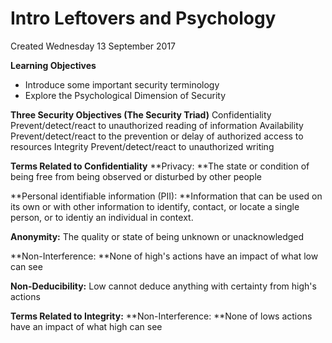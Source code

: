 # Intro Leftovers and Psychology
Created Wednesday 13 September 2017

**Learning Objectives**

* Introduce some important security terminology
* Explore the Psychological Dimension of Security


**Three Security Objectives (The Security Triad)**
Confidentiality
Prevent/detect/react to unauthorized reading of information
Availability
Prevent/detect/react to the prevention or delay of authorized access to resources
Integrity
Prevent/detect/react to unauthorized writing

**Terms Related to Confidentiality**
**Privacy: **The state or condition of being free from being observed or disturbed by other people
	
**Personal identifiable information (PII): **Information that can be used on its own or with other information to identify, contact, or locate a single person, or to identiy an individual in context.

**Anonymity:** The quality or state of being unknown or unacknowledged
	
**Non-Interference: **None of high's actions have an impact of what low can see
	
**Non-Deducibility:** Low cannot deduce anything with certainty from high's actions

**Terms Related to Integrity:**
**Non-Interference: **None of lows actions have an impact of what high can see
	



